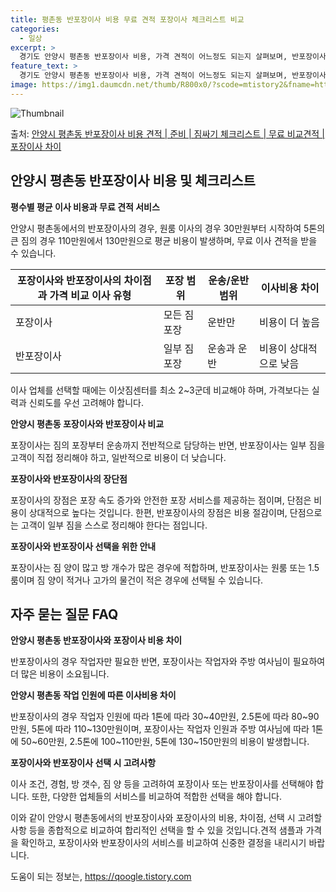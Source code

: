 ```yaml
---
title: 평촌동 반포장이사 비용 무료 견적 포장이사 체크리스트 비교
categories:
  - 일상
excerpt: >
  경기도 안양시 평촌동 반포장이사 비용, 가격 견적이 어느정도 되는지 살펴보며, 반포장이사를 준비함에 있어 짐싸기 준비 체크리스트가 무엇인지 보겠습니다. 마지막으로 포장이사와 차이점을 통해 무료 비교견적으로 어떤 것이 더 합리적인 선택인지 공유 드립니다.안양시 평촌동 포장이사 견적 샘플 보기 👈 클릭안양시 평촌동 포장이사 가격 살펴보기 👈 클릭안양시 평촌동 반포장이사 평균 이사 비용평수안양시 평촌동 평균 이사 비용원룸 이사9평 이하 (1톤)30만원~투룸/쓰리룸 이사16평 ~ 20평 (2.5톤)80만원~쓰리룸 이사21평 (5톤) ~110만원~우리집 무료 이사견적 받기 👈 클릭포장 vs 반포장 이사: 큰 차이점포장이사는 짐 정리와 포장까지 모두 업체가 담당하는 반면, 반포장이사는 큰 짐은 업체가, 작은 ..
feature_text: >
  경기도 안양시 평촌동 반포장이사 비용, 가격 견적이 어느정도 되는지 살펴보며, 반포장이사를 준비함에 있어 짐싸기 준비 체크리스트가 무엇인지 보겠습니다. 마지막으로 포장이사와 차이점을 통해 무료 비교견적으로 어떤 것이 더 합리적인 선택인지 공유 드립니다.안양시 평촌동 포장이사 견적 샘플 보기 👈 클릭안양시 평촌동 포장이사 가격 살펴보기 👈 클릭안양시 평촌동 반포장이사 평균 이사 비용평수안양시 평촌동 평균 이사 비용원룸 이사9평 이하 (1톤)30만원~투룸/쓰리룸 이사16평 ~ 20평 (2.5톤)80만원~쓰리룸 이사21평 (5톤) ~110만원~우리집 무료 이사견적 받기 👈 클릭포장 vs 반포장 이사: 큰 차이점포장이사는 짐 정리와 포장까지 모두 업체가 담당하는 반면, 반포장이사는 큰 짐은 업체가, 작은 ..
image: https://img1.daumcdn.net/thumb/R800x0/?scode=mtistory2&fname=https%3A%2F%2Fblog.kakaocdn.net%2Fdn%2Fb3jOck%2FbtsHa41R0Sw%2FzcBJYbzAwmR2o8w5nHzbW0%2Fimg.webp
---
```


![Thumbnail](https://img1.daumcdn.net/thumb/R800x0/?scode=mtistory2&fname=https%3A%2F%2Fblog.kakaocdn.net%2Fdn%2Fb3jOck%2FbtsHa41R0Sw%2FzcBJYbzAwmR2o8w5nHzbW0%2Fimg.webp)

<p>출처: <a href="https://qoogle.tistory.com/9185" rel="dofollow">안양시 평촌동 반포장이사 비용 견적 | 준비 | 짐싸기 체크리스트 | 무료 비교견적 | 포장이사 차이</a> </p>

## 안양시 평촌동 반포장이사 비용 및 체크리스트



**평수별 평균 이사 비용과 무료 견적 서비스**

안양시 평촌동에서의 반포장이사의 경우, 원룸 이사의 경우 30만원부터 시작하여 5톤의 큰 짐의 경우 110만원에서 130만원으로 평균 비용이
발생하며, 무료 이사 견적을 받을 수 있습니다.

**포장이사와 반포장이사의 차이점과 가격 비교** **이사 유형** | **포장 범위** | **운송/운반 범위** | **이사비용 차이**  
---|---|---|---  
포장이사 | 모든 짐 포장 | 운반만 | 비용이 더 높음  
반포장이사 | 일부 짐 포장 | 운송과 운반 | 비용이 상대적으로 낮음  
  
이사 업체를 선택할 때에는 이삿짐센터를 최소 2~3군데 비교해야 하며, 가격보다는 실력과 신뢰도를 우선 고려해야 합니다.

**안양시 평촌동 포장이사와 반포장이사 비교**

포장이사는 짐의 포장부터 운송까지 전반적으로 담당하는 반면, 반포장이사는 일부 짐을 고객이 직접 정리해야 하고, 일반적으로 비용이 더
낮습니다.

**포장이사와 반포장이사의 장단점**

포장이사의 장점은 포장 속도 증가와 안전한 포장 서비스를 제공하는 점이며, 단점은 비용이 상대적으로 높다는 것입니다. 한편, 반포장이사의
장점은 비용 절감이며, 단점으로는 고객이 일부 짐을 스스로 정리해야 한다는 점입니다.

**포장이사와 반포장이사 선택을 위한 안내**

포장이사는 짐 양이 많고 방 개수가 많은 경우에 적합하며, 반포장이사는 원룸 또는 1.5룸이며 짐 양이 적거나 고가의 물건이 적은 경우에
선택될 수 있습니다.

## 자주 묻는 질문 FAQ

**안양시 평촌동 반포장이사와 포장이사 비용 차이**

반포장이사의 경우 작업자만 필요한 반면, 포장이사는 작업자와 주방 여사님이 필요하여 더 많은 비용이 소요됩니다.

**안양시 평촌동 작업 인원에 따른 이사비용 차이**

반포장이사의 경우 작업자 인원에 따라 1톤에 따라 30~40만원, 2.5톤에 따라 80~90만원, 5톤에 따라 110~130만원이며,
포장이사는 작업자 인원과 주방 여사님에 따라 1톤에 50~60만원, 2.5톤에 100~110만원, 5톤에 130~150만원의 비용이
발생합니다.

**포장이사와 반포장이사 선택 시 고려사항**

이사 조건, 경험, 방 갯수, 짐 양 등을 고려하여 포장이사 또는 반포장이사를 선택해야 합니다. 또한, 다양한 업체들의 서비스를 비교하여
적합한 선택을 해야 합니다.

이와 같이 안양시 평촌동에서의 반포장이사와 포장이사의 비용, 차이점, 선택 시 고려할 사항 등을 종합적으로 비교하여 합리적인 선택을 할 수
있을 것입니다.견적 샘플과 가격을 확인하고, 포장이사와 반포장이사의 서비스를 비교하여 신중한 결정을 내리시기 바랍니다.

 

도움이 되는 정보는, <a href="https://qoogle.tistory.com" rel="dofollow">https://qoogle.tistory.com</a>


